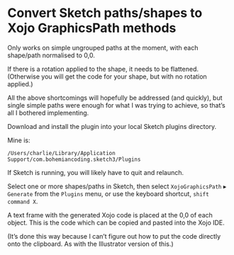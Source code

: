 # Convert Sketch paths/shapes to Xojo GraphicsPath methods

Only works on simple ungrouped paths at the moment, with each shape/path normalised to 0,0.

If there is a rotation applied to the shape, it needs to be flattened. (Otherwise you will get the code for your shape, but with no rotation applied.)

All the above shortcomings will hopefully be addressed (and quickly), but single simple paths were enough for what I was trying to achieve, so that’s all I bothered implementing.

Download and install the plugin into your local Sketch plugins directory.

Mine is:

`/Users/charlie/Library/Application Support/com.bohemiancoding.sketch3/Plugins`

If Sketch is running, you will likely have to quit and relaunch.

Select one or more shapes/paths in Sketch, then select `XojoGraphicsPath` ▸ `Generate` from the `Plugins` menu, or use the keyboard shortcut, `shift command X`.

A text frame with the generated Xojo code is placed at the 0,0 of each object. This is the code which can be copied and pasted into the Xojo IDE.

(It’s done this way because I can’t figure out how to put the code directly onto the clipboard. As with the Illustrator version of this.)

